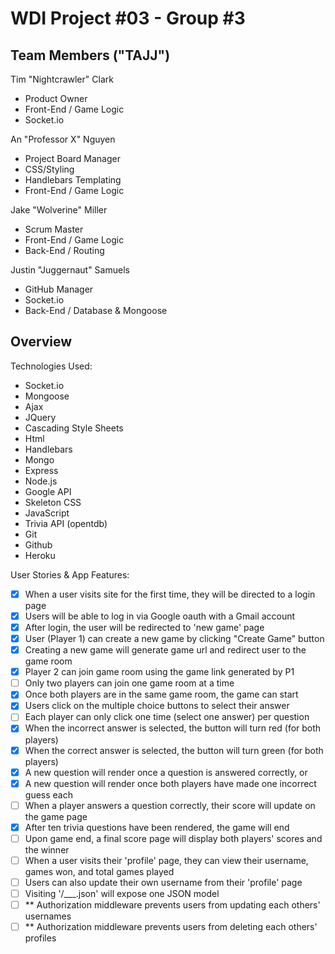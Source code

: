 # WDI Project #03 - Group #3

## Team Members ("TAJJ")
Tim "Nightcrawler" Clark
- Product Owner
- Front-End / Game Logic
- Socket.io

An "Professor X" Nguyen
- Project Board Manager
- CSS/Styling
- Handlebars Templating
- Front-End / Game Logic

Jake "Wolverine" Miller
- Scrum Master
- Front-End / Game Logic
- Back-End / Routing

Justin "Juggernaut" Samuels
- GitHub Manager
- Socket.io
- Back-End / Database & Mongoose

## Overview

Technologies Used: 
- Socket.io
- Mongoose
- Ajax
- JQuery
- Cascading Style Sheets
- Html
- Handlebars
- Mongo
- Express
- Node.js
- Google API
- Skeleton CSS
- JavaScript
- Trivia API (opentdb)
- Git
- Github
- Heroku


User Stories & App Features: 
- [x] When a user visits site for the first time, they will be directed to a login page
- [x] Users will be able to log in via Google oauth with a Gmail account
- [x] After login, the user will be redirected to 'new game' page
- [x] User (Player 1) can create a new game by clicking "Create Game" button
- [x] Creating a new game will generate game url and redirect user to the game room 
- [x] Player 2 can join game room using the game link generated by P1
- [ ] Only two players can join one game room at a time
- [x] Once both players are in the same game room, the game can start
- [x] Users click on the multiple choice buttons to select their answer
- [ ] Each player can only click one time (select one answer) per question
- [x] When the incorrect answer is selected, the button will turn red (for both players)
- [x] When the correct answer is selected, the button will turn green (for both players)
- [x] A new question will render once a question is answered correctly, or 
- [x] A new question will render once both players have made one incorrect guess each
- [ ] When a player answers a question correctly, their score will update on the game page
- [x] After ten trivia questions have been rendered, the game will end
- [ ] Upon game end, a final score page will display both players' scores and the winner
- [ ] When a user visits their 'profile' page, they can view their username, games won, 
    and total games played
- [ ] Users can also update their own username from their 'profile' page
- [ ] Visiting '/___.json' will expose one JSON model
- [ ] ** Authorization middleware prevents users from updating each others' usernames
- [ ] ** Authorization middleware prevents users from deleting each others' profiles
